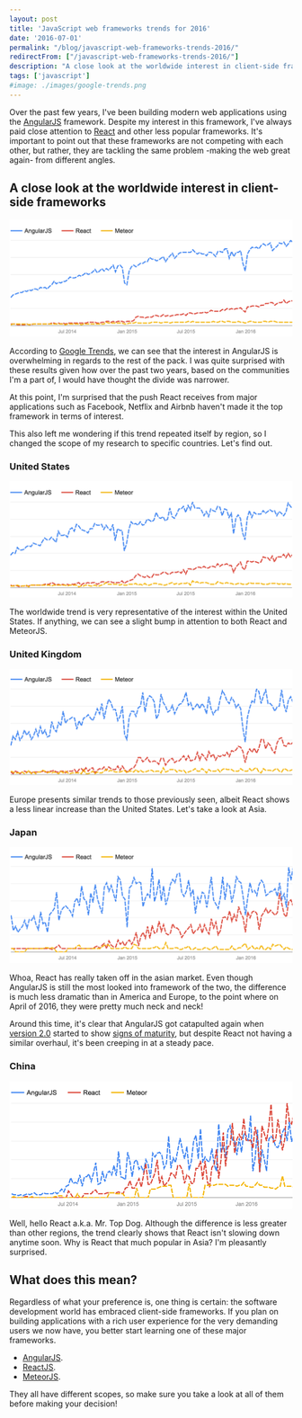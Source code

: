 ```yaml
---
layout: post
title: 'JavaScript web frameworks trends for 2016'
date: '2016-07-01'
permalink: "/blog/javascript-web-frameworks-trends-2016/"
redirectFrom: ["/javascript-web-frameworks-trends-2016/"]
description: "A close look at the worldwide interest in client-side frameworks between January 2014 and May 2016."
tags: ['javascript']
#image: ./images/google-trends.png
---
```


Over the past few years, I've been building modern web applications using the
[AngularJS](https://angularjs.org/) framework.
Despite my interest in this framework, I've always paid close attention to [React](https://facebook.github.io/react/) and other less popular frameworks.
It's important to point out that these frameworks are not competing with each other, but rather,
they are tackling the same problem -making the web great again- from different angles.

## A close look at the worldwide interest in client-side frameworks

[![Worldwide](/public/images/blog/2016-07-01/trends-worldwide.png)](https://www.google.com/trends/explore#cat=0-5-31&q=%2Fm%2F0j45p7w%2C%20%2Fm%2F012l1vxv%2C%20%2Fm%2F0t545zt&date=1%2F2014%2029m&cmpt=q&tz=Etc%2FGMT%2B4)

According to [Google Trends](https://www.google.com/trends/), we can see
that the interest in AngularJS is overwhelming in regards to the rest of the pack.
I was quite surprised with these results given how over the past two years, based on
the communities I'm a part of, I would have thought the divide was narrower.

At this point, I'm surprised that the push React receives from major applications
such as Facebook, Netflix and Airbnb haven't made it the top framework in terms of interest.

This also left me wondering if this trend repeated itself by region, so I changed
the scope of my research to specific countries. Let's find out.

### United States

[![United States](/public/images/blog/2016-07-01/trends-us.png)](https://www.google.com/trends/explore#cat=0-5-31&q=%2Fm%2F0j45p7w%2C%20%2Fm%2F012l1vxv%2C%20%2Fm%2F0t545zt&geo=US&date=1%2F2014%2029m&cmpt=q&tz=Etc%2FGMT%2B4)

The worldwide trend is very representative of the interest within the United States.
If anything, we can see a slight bump in attention to both React and MeteorJS.

### United Kingdom

[![United Kingdom](/public/images/blog/2016-07-01/trends-uk.png)](https://www.google.com/trends/explore#cat=0-5-31&q=%2Fm%2F0j45p7w%2C%20%2Fm%2F012l1vxv%2C%20%2Fm%2F0t545zt&geo=GB&date=1%2F2014%2029m&cmpt=q&tz=Etc%2FGMT%2B4)

Europe presents similar trends to those previously seen, albeit React shows
a less linear increase than the United States. Let's take a look at Asia.

### Japan

[![Japan](/public/images/blog/2016-07-01/trends-jp.png)](https://www.google.com/trends/explore#cat=0-5-31&q=%2Fm%2F0j45p7w%2C%20%2Fm%2F012l1vxv%2C%20%2Fm%2F0t545zt&geo=JP&date=1%2F2014%2029m&cmpt=q&tz=Etc%2FGMT%2B4)

Whoa, React has really taken off in the asian market. Even though AngularJS is still
the most looked into framework of the two, the difference is much less dramatic than
in America and Europe, to the point where on April of 2016, they were pretty much neck and neck!

Around this time, it's clear that AngularJS got catapulted again when [version 2.0](https://www.sitepoint.com/whats-new-in-angularjs-2/)
started to show [signs of maturity](http://thenewstack.io/google-preps-angular-2-final-release/),
but despite React not having a similar overhaul, it's been creeping in at a steady pace.

### China

[![Japan](/public/images/blog/2016-07-01/trends-cn.png)](https://www.google.com/trends/explore#cat=0-5-31&q=%2Fm%2F0j45p7w%2C%20%2Fm%2F012l1vxv%2C%20%2Fm%2F0t545zt&geo=CN&date=1%2F2014%2029m&cmpt=q&tz=Etc%2FGMT%2B4)

Well, hello React a.k.a. Mr. Top Dog. Although the difference is less greater than other regions,
the trend clearly shows that React isn't slowing down anytime soon. Why is React that much popular
in Asia? I'm pleasantly surprised.

## What does this mean?

Regardless of what your preference is, one thing is certain:
the software development world has embraced client-side frameworks. If you plan on
building applications with a rich user experience for the very demanding users we now have,
you better start learning one of these major frameworks.

* [AngularJS](https://angular.io/docs/ts/latest/guide/).
* [ReactJS](https://facebook.github.io/react/docs/getting-started.html).
* [MeteorJS](https://guide.meteor.com/).

They all have different scopes, so make sure you take a look at all of them
before making your decision!
